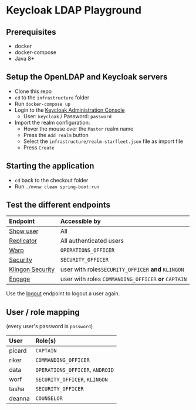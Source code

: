 # Keycloak LDAP Playground

## Prerequisites

* docker
* docker-compose
* Java 8+

## Setup the OpenLDAP and Keycloak servers

* Clone this repo
* `cd` to the `infrastructure` folder
* Run `docker-compose up`
* Login to the [Keycloak Administration Console](http://localhost:8080/auth/admin/)
    * User: `keycloak` / Password: `password`
* Import the realm configuration:
  * Hover the mouse over the `Master` realm name
  * Press the `Add realm` button
  * Select the `infrastructure/realm-starfleet.json` file as import file
  * Press `Create`

## Starting the application

* `cd` back to the checkout folder
* Run `./mvnw clean spring-boot:run`

## Test the different endpoints

| Endpoint                                                  | Accessible by                                         |
| :-------------------------------------------------------- | :---------------------------------------------------- |
| [Show user](http://localhost:8081)                        | All                                                   |
| [Replicator](http://localhost:8081/replicate/earlgray)    | All authenticated users                               |
| [Warp](http://localhost:8081/warp)                        | `OPERATIONS_OFFICER`                                  |
| [Security](http://localhost:8081/security)                | `SECURITY_OFFICER`                                    |
| [Klingon Security](http://localhost:8081/klingonsecurity) | user with roles`SECURITY_OFFICER` **and** `KLINGON`   |
| [Engage](http://localhost:8081/engage)                    | user with roles `COMMANDING_OFFICER` **or** `CAPTAIN` |

Use the [logout](http://localhost:8081/logout) endpoint to logout a user again.

## User / role mapping

(every user's password is `password`)

| User   | Role(s)                         |
| :----- | :------------------------------ |
| picard | `CAPTAIN`                       |
| riker  | `COMMANDING_OFFICER`            |
| data   | `OPERATIONS_OFFICER`, `ANDROID` |
| worf   | `SECURITY_OFFICER`, `KLINGON`   |
| tasha  | `SECURITY_OFFICER`              |
| deanna | `COUNSELOR`                     |

